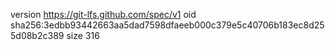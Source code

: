 version https://git-lfs.github.com/spec/v1
oid sha256:3edbb93442663aa5dad7598dfaeeb000c379e5c40706b183ec8d255d08b2c389
size 316
